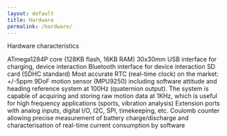 ```yaml
---
layout: default
title: Hardware
permalink: /hardware/
---
```


Hardware characteristics




ATmega1284P core (128KB flash, 16KB RAM)
30x30mm
USB interface for charging, device interaction
Bluetooth interface for device interaction
SD card (SDHC standard)
Most accurate RTC (real-time clock) on the market: +/-5ppm
9DoF motion sensor (MPU9250) including software attitude and heading reference system at 100Hz (quaternion output). The system is capable of acquiring and storing raw motion data at 1KHz, which is useful for high frequency applications (sports, vibration analysis)
Extension ports with analog inputs, digital I/O, I2C, SPI, timekeeping, etc.
Coulomb counter allowing precise measurement of battery charge/discharge and characterisation of real-time current consumption by software
